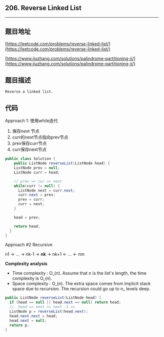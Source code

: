 ## 206. Reverse Linked List

----
## 题目地址

[https://leetcode.com/problems/reverse-linked-list/](https://leetcode.com/problems/reverse-linked-list/)

[https://www.jiuzhang.com/solutions/palindrome-partitioning-ii/](https://www.jiuzhang.com/solutions/palindrome-partitioning-ii/)

## 题目描述

```text
Reverse a linked list.
```

## 代码

Approach 1: 使用while迭代

1. 保存next 节点
2. curr的next节点指向prev节点
3. prev保存curr节点
4. curr保存next节点

```java
public class Solution {
    public ListNode reverseList(ListNode head) {
    ListNode prev = null;
    ListNode curr = head;

    // prev => cur => next
    while(curr != null) {
      ListNode next = curr.next;
      curr.next = prev;
      prev = curr;
      curr = next;
    }

    head = prev;

    return head;
  }
}
```

Approach #2 Recursive

n1 → … → nk-1 → **nk** → nk+1 ← … ← nm

**Complexity analysis**

* Time complexity : O_\(_n_\). Assume that n is the list's length, the time complexity is O_\(_n_\).
* Space complexity : O_\(_n_\). The extra space comes from implicit stack space due to recursion. The recursion could go up to n_ levels deep.

```java
public ListNode reverseList(ListNode head) {
  if (head == null || head.next == null) return head;
  //  head => next <= next -1 <=
  ListNode p = reverseList(head.next);
  head.next.next = head;
  head.next = null;
  return p;
}
```

